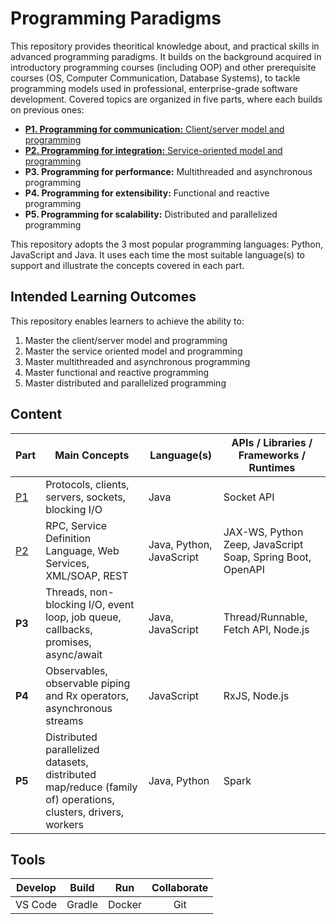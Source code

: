 # Programming Paradigms
This repository provides theoritical knowledge about, and practical skills in advanced programming paradigms. It builds on the background acquired in introductory programming courses (including OOP) and other prerequisite courses (OS, Computer Communication, Database Systems), to tackle programming models used in professional, enterprise-grade software development. Covered topics are organized in five parts, where each builds on previous ones:
- [**P1. Programming for communication:** Client/server model and programming](https://github.com/oiraqi/paradigms/tree/main/P1-Communication)
- [**P2. Programming for integration:** Service-oriented model and programming](https://github.com/oiraqi/paradigms/tree/main/P2-Integration)
- **P3. Programming for performance:** Multithreaded and asynchronous programming
- **P4. Programming for extensibility:** Functional and reactive programming
- **P5. Programming for scalability:** Distributed and parallelized programming

This repository adopts the 3 most popular programming languages: Python, JavaScript and Java. It uses each time the most suitable language(s) to support and illustrate the concepts covered in each part.

## Intended Learning Outcomes
This repository enables learners to achieve the ability to:
1. Master the client/server model and programming
2. Master the service oriented model and programming
3. Master multithreaded and asynchronous programming
4. Master functional and reactive programming
5. Master distributed and parallelized programming

## Content
Part | Main Concepts | Language(s) | APIs / Libraries / Frameworks / Runtimes |
| --- | --- | --- | --- |
| [P1](https://github.com/oiraqi/paradigms/tree/main/P1-Communication) | Protocols, clients, servers, sockets, blocking I/O | Java | Socket API |
| [P2](https://github.com/oiraqi/paradigms/tree/main/P2-Integration) | RPC, Service Definition Language, Web Services, XML/SOAP, REST | Java, Python, JavaScript | JAX-WS, Python Zeep, JavaScript Soap, Spring Boot, OpenAPI |
| **P3** | Threads, non-blocking I/O, event loop, job queue, callbacks, promises, async/await | Java, JavaScript |Thread/Runnable, Fetch API, Node.js |
| **P4** | Observables, observable piping and Rx operators, asynchronous streams | JavaScript | RxJS, Node.js |
| **P5** | Distributed parallelized datasets, distributed map/reduce (family of) operations, clusters, drivers, workers | Java, Python | Spark |

## Tools
Develop | Build | Run | Collaborate |
| :---: | :---: | :---: | :---: |
| VS Code | Gradle | Docker | Git |
